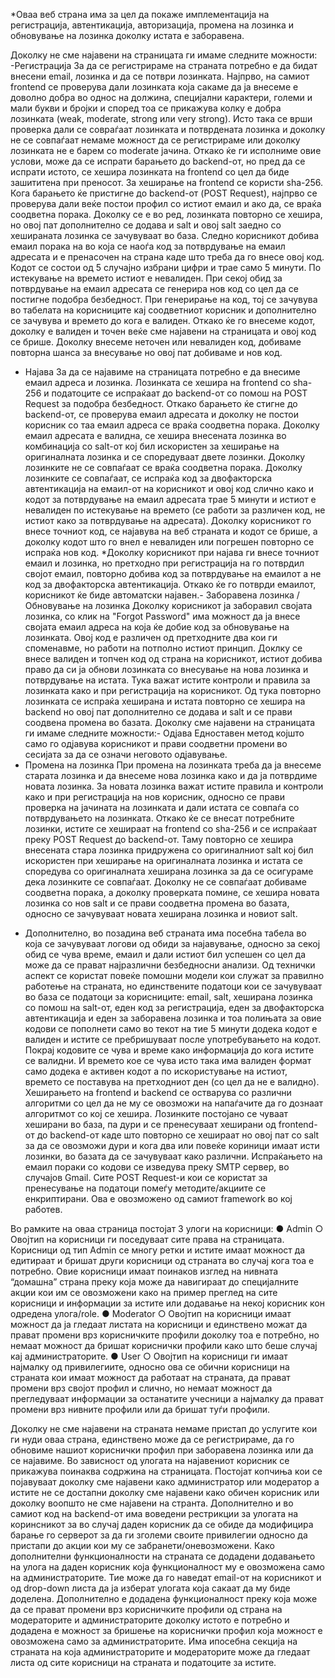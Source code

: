 *Оваа веб страна има за цел да покаже имплементација на регистрација,
 автентикација, авторизација, промена на лозинка и обновување на лозинка доколку истата е
 заборавена.

 Доколку не сме најавени на страницата ги имаме следните можности:
   -Регистрација
     За да се регистрираме на страната потребно е да бидат внесени email, лозинка и
     да се потври лозинката. Најпрво, на самиот frontend се проверува дали лозинката која
     сакаме да ја внесеме е доволно добра во однос на должина, специјални карактери,
     големи и мали букви и бројки и според тоа се прикажува колку е добра лозинката (weak,
     moderate, strong или very strong). Исто така се врши проверка дали се совраѓаат
     лозинката и потврдената лозинка и доколку не се совпаѓаат немаме можност да се
     регистрираме или доколку лозинката не е барем со moderate јачина.
     Откако ќе ги исполниме овие услови, може да се испрати барањето до backend-от,
     но пред да се испрати истото, се хешира лозинката на frontend со цел да биде зашититена
     при преносот. За хеширање на frontend се користи sha-256.
     Кога барањето ќе пристигне до backend-от (POST Request), најпрво се проверува
     дали веќе постои профил со истиот емаил и ако да, се враќа соодветна порака. Доколку
     се е во ред, лозинката повторно се хешира, но овој пат дополнително се додава и salt и
     овој salt заедно со хешираната лозинка се зачувуваат во база.
     Следно корисникот добива емаил порака на во која се наоѓа код за потврдување на
     емаил адресата и е пренасочен на страна каде што треба да го внесе овој код. Кодот се
     состои од 5 случајно избрани цифри и трае само 5 минути. По истекување на времето
     истиот е невалиден. При секој обид за потврдување на емаил адресата се генерира нов
     код со цел да се постигне подобра безбедност. При генерирање на код, тој се зачувува во
     табелата на корисниците кај соодветниот корисник и дополнително се зачувува и времето
     до кога е валиден.
     Откако ќе го внесеме кодот, доколку е валиден и точен веќе сме најавени на
     страницата и овој код се брише.
     Доколку внесеме неточен или невалиден код, добиваме повторна шанса за
     внесување но овој пат добиваме и нов код.
  - Најава
     За да се најавиме на страницата потребно е да внесиме емаил адреса и лозинка.
     Лозинката се хешира на frontend со sha-256 и податоците се испраќаат до backend-от со
     помош на POST Request за подобра безбедност.
     Откако барањето ќе стигне до backend-от, се проверува емаил адресата и доколку
     не постои корисник со таа емаил адреса се враќа соодветна порака. Доколку емаил
     адресата е валидна, се хешира внесената лозинка во комбинација со salt-от кој бил
     искористен за хеширање на оригиналната лозинка и се споредуваат двете лозинки.
     Доколку лозинките не се совпаѓаат се враќа соодветна порака. Доколку лозинките се
     совпаѓаат, се испраќа код за двофакторска автентикација на емаил-от на корисникот и
     овој код слично како и кодот за потврдување на емаил адресата трае 5 минути и истиот е
     невалиден по истекување на времето (се работи за различен код, не истиот како за
     потврдување на адресата). Доколку корисникот го внесе точниот код, се најавува на веб
     страната и кодот се брише, а доколку кодот што го внел е невалиден или погрешен
     повторно се испраќа нов код.
     *Доколку корисникот при најава ги внесе точниот емаил и лозинка, но претходно
     при регистрација на го потврдил својот емаил, повторно добива код за потврдување на
     емаилот а не код за двофакторска автентикација. Откако ќе го потврди емаилот,
     корисникот ќе биде автоматски најавен.- Заборавена лозинка / Обновување на лозинка
     Доколку корисникот ја заборавил својата лозинка, со клик на "Forgot Password" има
     можност да ја внесе својата емаил адреса на која ќе добие код за обновување на
     лозинката. Овој код е различен од претходните два кои ги споменавме, но работи на
     потполно истиот принцип. Доклку се внесе валиден и топчен код од страна на корисникот,
     истиот добива право да си ја обнови лозинката со внесување на нова лозинка и
     потврдување на истата. Тука важат истите контроли и правила за лозинката како и при
     регистрација на корисникот. Од тука повторно лозинката се испраќа хеширана и истата
     повторно се хешира на backend но овој пат дополнително се додава и salt и се прави
     соодвена промена во базата.
     Доколку сме најавени на страницата ги имаме следните можности:- Одјава
     Едноставен метод којшто само го одјавува корисникот и прави соодветни промени
     во сесијата за да се означи неговото одјавување.
  - Промена на лозинка
     При промена на лозинката треба да ја внесеме старата лозинка и да внесеме нова
     лозинка како и да ја потврдиме новата лозинка. За новата лозинка важат истите правила и
     контроли како и при регистрација на нов корисник, односно се прави проверка на јачината
     на лозинката и дали истата се совпаѓа со потврдувањето на лозинката. Откако ќе се
     внесат потребните лозинки, истите се хешираат на frontend со sha-256 и се испраќаат
     преку POST Request до backend-от. Таму повторно се хешира внесената стара лозинка
     придружена со оригиналниот salt кој бил искористен при хеширање на оригиналната
     лозинка и истата се споредува со оригиналната хеширана лозинка за да се осигураме
     дека лозинките се совпаѓаат. Доколку не се совпаѓаат добиваме соодветна порака, а
     доколку проверката помине, се хешира новата лозинка со нов salt и се прави соодветна
     промена во базата, односно се зачувуваат новата хеширана лозинка и новиот salt.
    
 * Дополнително, во позадина веб страната има посебна табела во која се зачувуваат
 логови од обиди за најавување, односно за секој обид се чува време, емаил и дали истиот
 бил успешен со цел да може да се прават најразлични безбедносни анализи.
 Од технички аспект се користат повеќе помошни модели кои служат за правилно
 работење на страната, но единствените податоци кои се зачувуваат во база се податоци
 за корисниците: email, salt, хеширана лозинка со помош на salt-от, еден код за
 регистрација, еден за двофакторска автентикација и еден за заборавена лозинка и тоа
 полињата за овие кодови се пополнети само во текот на тие 5 минути додека кодот е
 валиден и истите се пребришуваат после употребувањето на кодот. Покрај кодовите се
 чува и време како информација до кога истите се валидни. И времето кое се чува исто
 така има валиден формат само додека е активен кодот а по искористување на истиот,
 времето се поставува на претходниот ден (со цел да не е валидно).
 Хеширањето на frontend и backend се остварува со различни алгоритми со цел да не му се
 овозможи на напаѓачите да го дознаат алгоритмот со кој се хешира. Лозинките постојано
 се чуваат хеширани во база, па дури и се пренесуваат хеширани од frontend-от до
 backend-от каде што повторно се хешираат но овој пат со salt за да се овозможи дури и
 кога два или повеќе кориници имаат исти лозинки, во базата да се зачувуваат како
 различни.
 Испраќањето на емаил пораки со кодови се изведува преку SMTP сервер, во случајов
 Gmail.
 Сите POST Request-и кои се користат за пренесување на податоци помеѓу
 методите/акциите се енкриптирани. Ова е овозможено од самиот framework во кој
 работев.

 Во рамките на оваа страница постојат 3 улоги на корисници:
   ● Admin
     ○ Овојтип на корисници ги поседуваат сите права на страницата. Корисници
     од тип Admin се многу ретки и истите имаат можност да едитираат и бришат
     други корисници од страната во случај кога тоа е потребно. Овие корисници
     имаат поинаков изглед на нивната “домашна” страна преку која може да
     навигираат до специјалните акции кои им се овозможени како на пример
     преглед на сите корисници и информации за истите или додавање на некој
     корисник кон одредена улога/role.
   ● Moderator
     ○ Овојтип на корисници имаат можност да ја гледаат листата на корисници и
     единствено можат да прават промени врз корисничките профили доколку
     тоа е потребно, но немаат можност да бришат кориснички профили како
     што беше случај кај администраторите.
   ● User
     ○ Овојтип на корисници ги имаат најмалку од привилегиите, односно ова се
     обични корисници на страната кои имаат можност да работаат на страната,
     да прават промени врз својот профил и слично, но немаат можност да
     прегледуваат информации за останатите учесници а најмалку да прават
     промени врз нивните профили или да бришат туѓи профили.
     
 Доколку не сме најавени на страната немаме пристап до услугите кои ги нуди оваа
 страна, единствено може да се регистрираме, да го обновиме нашиот кориснички профил
 при заборавена лозинка или да се најавиме.
 Во зависност од улогата на најавениот корисник се прикажува поинаква содржина
 на страницата. Постојат копчиња кои се појавуваат доколку сме најавени како
 администратор или модератор а истите не се достапни доколку сме најавени како обичен
 корисник или доколку воопшто не сме најавени на странта. Дополнително и во самиот код
 на backend-от има воведени рестрикции за улогата на коринсникот за во случај даден
 корисник да се обиде да модифицира барање го серверот за да ги зголеми своите
 привилегии односно да пристапи до акции кои му се забранети/оневозможени.
 Како дополнителни функционалности на страната се додадени додавањето на
 улога на даден корисник која функционалност му е овозможена само на
 администраторите. Тие може да го наведат email-от на корисникот и од drop-down листа
 да ја изберат улогата која сакаат да му биде доделена. Дополнително е додадена
 функционалност преку која може да се прават промени врз корисничките профили од
 страна на модераторите и администраторите доколку истото е потребно и додадена е
 можност за бришење на кориснички профил која можност е овозможена само за
 администраторите.
 Има ипосебна секција на страната на која администраторите и модераторите може
 да гледаат листа од сите корисници на страната и податоците за истите.
